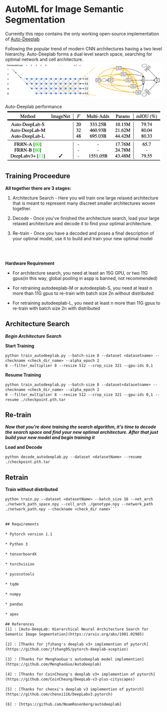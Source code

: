# AutoML for Image Semantic Segmentation
Currently this repo contains the only working open-source implementation of [Auto-Deeplab](https://arxiv.org/abs/1901.02985)


Following the popular trend of modern CNN architectures having a two level hierarchy. Auto-Deeplab forms a dual level search space, searching for optimal network and cell architecture.
![network and cell level search space](./images/networkandcell.png)


Auto-Deeplab performance 
![model results](./images/results.png)


## Training Proceedure

**All together there are 3 stages:**

1. Architecture Search - Here you will train one large relaxed architecture that is meant to represent many discreet smaller architectures woven together.

2. Decode - Once you've finished the architecture search, load your large relaxed architecture and decode it to find your optimal architecture.

3. Re-train - Once you have a decoded and poses a final description of your optimal model, use it to build and train your new optimal model

<br/><br/>

**Hardware Requirement**

* For architecture search, you need at least an 15G GPU, or two 11G gpus(in this way, global pooling in aspp is banned, not recommended)

* For retraining autodeeplab-M or autodeeplab-S, you need at least n more than 11G gpus to re-train with batch size 2n without distributed

* For retraining autodeeplab-L, you need at least n more than 11G gpus to re-train with batch size 2n with distributed
 
 ## Architecture Search


***Begin Architecture Search***

**Start Training**

```
python train_autodeeplab.py --batch-size 8 --dataset <datasetname> --checkname <check_dir_name> --alpha_epoch 2
0 --filter_multiplier 8 --resize 512 --crop_size 321 --gpu-ids 0,1
```

**Resume Training**

```
python train_autodeeplab.py --batch-size 8 --dataset<datasetname> --checkname <check_dir_name> --alpha_epoch 2
0 --filter_multiplier 8 --resize 512 --crop_size 321 --gpu-ids 0,1 --resume ./checkpoint.pth.tar
```

## Re-train

***Now that you're done training the search algorithm, it's time to decode the search space and find your new optimal architecture. 
After that just build your new model and begin training it***


**Load and Decode**
```
python decode_autodeeplab.py --dataset <datasetName> --resume ./checkpoint.pth.tar

```

## Retrain

**Train without distributed**
```
python train.py --dataset <datasetName> --batch_size 16 --net_arch ./network_path_space.npy --cell_arch ./genotype.npy --network_path ./network_path.npy --checkname <check_dir name>```


## Requirements

* Pytorch version 1.1

* Python 3

* tensorboardX

* torchvision

* pycocotools

* tqdm

* numpy

* pandas

* apex

## References
[1] : [Auto-DeepLab: Hierarchical Neural Architecture Search for Semantic Image Segmentation](https://arxiv.org/abs/1901.02985)

[2] : [Thanks for jfzhang's deeplab v3+ implemention of pytorch](https://github.com/jfzhang95/pytorch-deeplab-xception)

[3] : [Thanks for MenghaoGuo's autodeeplab model implemention](https://github.com/MenghaoGuo/AutoDeeplab)

[4] : [Thanks for CoinCheung's deeplab v3+ implemention of pytorch](https://github.com/CoinCheung/DeepLab-v3-plus-cityscapes)

[5] : [Thanks for chenxi's deeplab v3 implemention of pytorch](https://github.com/chenxi116/DeepLabv3.pytorch)

[6] : [https://github.com/NoamRosenberg/autodeeplab] 
